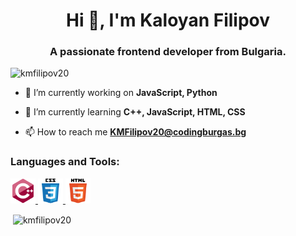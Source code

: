 <h1 align="center">Hi 👋, I'm Kaloyan Filipov</h1>
<h3 align="center">A passionate frontend developer from Bulgaria.</h3>

<p align="left"> <img src="https://komarev.com/ghpvc/?username=kmfilipov20&label=Profile%20views&color=0e75b6&style=flat" alt="kmfilipov20" /> </p>

- 🔭 I’m currently working on **JavaScript, Python**

- 🌱 I’m currently learning **C++, JavaScript, HTML, CSS**

- 📫 How to reach me **KMFilipov20@codingburgas.bg**


<h3 align="left">Languages and Tools:</h3>
<p align="left"> <a href="https://www.w3schools.com/cpp/" target="_blank"> <img src="https://raw.githubusercontent.com/devicons/devicon/master/icons/cplusplus/cplusplus-original.svg" alt="cplusplus" width="40" height="40"/> </a> <a href="https://www.w3schools.com/css/" target="_blank"> <img src="https://raw.githubusercontent.com/devicons/devicon/master/icons/css3/css3-original-wordmark.svg" alt="css3" width="40" height="40"/> </a> <a href="https://www.w3.org/html/" target="_blank"> <img src="https://raw.githubusercontent.com/devicons/devicon/master/icons/html5/html5-original-wordmark.svg" alt="html5" width="40" height="40"/> </a> </p>

<p>&nbsp;<img align="center" src="https://github-readme-stats.vercel.app/api?username=kmfilipov20&show_icons=true&locale=en" alt="kmfilipov20" /></p>

